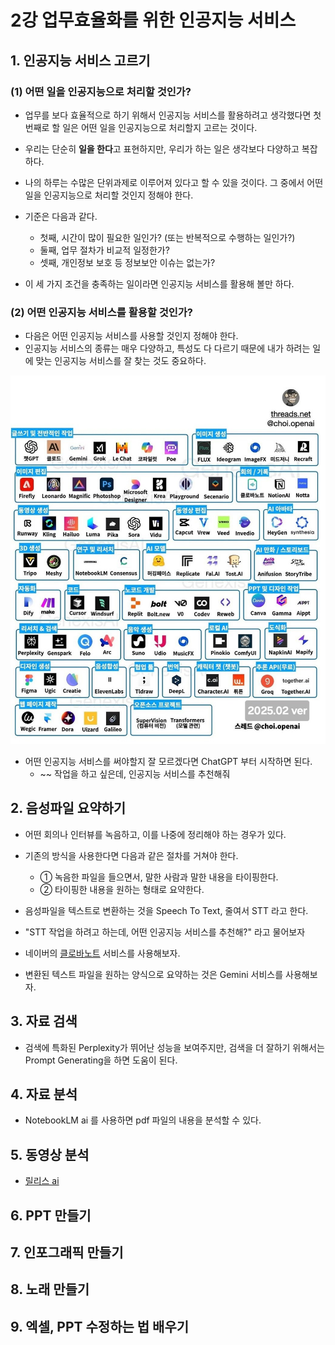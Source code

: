 # 2강 업무효율화를 위한 인공지능 서비스

## 1. 인공지능 서비스 고르기

### (1) 어떤 일을 인공지능으로 처리할 것인가?

- 업무를 보다 효율적으로 하기 위해서 인공지능 서비스를 활용하려고 생각했다면 첫번째로 할 일은 어떤 일을 인공지능으로 처리할지 고르는 것이다.
- 우리는 단순히 **일을 한다**고 표현하지만, 우리가 하는 일은 생각보다 다양하고 복잡하다.
- 나의 하루는 수많은 단위과제로 이루어져 있다고 할 수 있을 것이다. 그 중에서 어떤 일을 인공지능으로 처리할 것인지 정해야 한다.
- 기준은 다음과 같다.
  - 첫째, 시간이 많이 필요한 일인가? (또는 반복적으로 수행하는 일인가?)
  - 둘째, 업무 절차가 비교적 일정한가?
  - 셋째, 개인정보 보호 등 정보보안 이슈는 없는가?

- 이 세 가지 조건을 충족하는 일이라면 인공지능 서비스를 활용해 볼만 하다.

### (2) 어떤 인공지능 서비스를 활용할 것인가?

- 다음은 어떤 인공지능 서비스를 사용할 것인지 정해야 한다.
- 인공지능 서비스의 종류는 매우 다양하고, 특성도 다 다르기 때문에 내가 하려는 일에 맞는 인공지능 서비스를 잘 찾는 것도 중요하다.

![최근 AI 서비스](./img/4_AI_Service.png)

- 어떤 인공지능 서비스를 써야할지 잘 모르겠다면 ChatGPT 부터 시작하면 된다.
  - ~~ 작업을 하고 싶은데, 인공지능 서비스를 추천해줘

## 2. 음성파일 요약하기

- 어떤 회의나 인터뷰를 녹음하고, 이를 나중에 정리해야 하는 경우가 있다.
- 기존의 방식을 사용한다면 다음과 같은 절차를 거쳐야 한다.
  - ① 녹음한 파일을 들으면서, 말한 사람과 말한 내용을 타이핑한다.
  - ② 타이핑한 내용을 원하는 형태로 요약한다.
 
- 음성파일을 텍스트로 변환하는 것을 Speech To Text, 줄여서 STT 라고 한다.
- "STT 작업을 하려고 하는데, 어떤 인공지능 서비스를 추천해?" 라고 물어보자
- 네이버의 [클로바노트](https://clovanote.naver.com/w/GLXVwjGxFoKcEWyWkniw/home) 서비스를 사용해보자.

- 변환된 텍스트 파일을 원하는 양식으로 요약하는 것은 Gemini 서비스를 사용해보자.

## 3. 자료 검색

- 검색에 특화된 Perplexity가 뛰어난 성능을 보여주지만, 검색을 더 잘하기 위해서는 Prompt Generating을 하면 도움이 된다.

## 4. 자료 분석

- NotebookLM ai 를 사용하면 pdf 파일의 내용을 분석할 수 있다.

## 5. 동영상 분석

- [릴리스 ai](https://lilys.ai/)

## 6. PPT 만들기

## 7. 인포그래픽 만들기

## 8. 노래 만들기

## 9. 엑셀, PPT 수정하는 법 배우기


